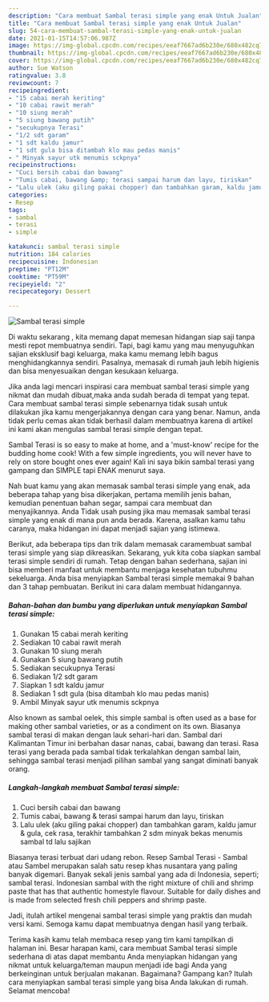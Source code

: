 ```yaml
---
description: "Cara membuat Sambal terasi simple yang enak Untuk Jualan"
title: "Cara membuat Sambal terasi simple yang enak Untuk Jualan"
slug: 54-cara-membuat-sambal-terasi-simple-yang-enak-untuk-jualan
date: 2021-01-15T14:57:06.987Z
image: https://img-global.cpcdn.com/recipes/eeaf7667ad6b230e/680x482cq70/sambal-terasi-simple-foto-resep-utama.jpg
thumbnail: https://img-global.cpcdn.com/recipes/eeaf7667ad6b230e/680x482cq70/sambal-terasi-simple-foto-resep-utama.jpg
cover: https://img-global.cpcdn.com/recipes/eeaf7667ad6b230e/680x482cq70/sambal-terasi-simple-foto-resep-utama.jpg
author: Sue Watson
ratingvalue: 3.8
reviewcount: 7
recipeingredient:
- "15 cabai merah keriting"
- "10 cabai rawit merah"
- "10 siung merah"
- "5 siung bawang putih"
- "secukupnya Terasi"
- "1/2 sdt garam"
- "1 sdt kaldu jamur"
- "1 sdt gula bisa ditambah klo mau pedas manis"
- " Minyak sayur utk menumis sckpnya"
recipeinstructions:
- "Cuci bersih cabai dan bawang"
- "Tumis cabai, bawang &amp; terasi sampai harum dan layu, tiriskan"
- "Lalu ulek (aku giling pakai chopper) dan tambahkan garam, kaldu jamur &amp; gula, cek rasa, terakhir tambahkan 2 sdm minyak bekas menumis sambal td lalu sajikan"
categories:
- Resep
tags:
- sambal
- terasi
- simple

katakunci: sambal terasi simple 
nutrition: 184 calories
recipecuisine: Indonesian
preptime: "PT12M"
cooktime: "PT59M"
recipeyield: "2"
recipecategory: Dessert

---
```



![Sambal terasi simple](https://img-global.cpcdn.com/recipes/eeaf7667ad6b230e/680x482cq70/sambal-terasi-simple-foto-resep-utama.jpg)

Di waktu  sekarang , kita memang dapat memesan hidangan siap saji tanpa mesti repot membuatnya sendiri. Tapi, bagi kamu yang mau menyuguhkan sajian eksklusif bagi keluarga, maka kamu memang lebih bagus menghidangkannya sendiri. Pasalnya, memasak di rumah jauh lebih higienis dan bisa menyesuaikan dengan kesukaan keluarga.

Jika anda lagi mencari inspirasi cara membuat sambal terasi simple yang nikmat dan mudah dibuat,maka anda sudah berada di tempat yang tepat. Cara membuat sambal terasi simple  sebenarnya tidak susah untuk dilakukan jika kamu mengerjakannya dengan cara yang benar. Namun, anda tidak perlu cemas akan tidak berhasil dalam membuatnya 
karena di artikel ini kami akan mengulas sambal terasi simple dengan tepat.  

Sambal Terasi is so easy to make at home, and a &#39;must-know&#39; recipe for the budding home cook! With a few simple ingredients, you will never have to rely on store bought ones ever again! Kali ini saya bikin sambal terasi yang gampang dan SIMPLE tapi ENAK menurut saya.

Nah buat kamu yang akan memasak sambal terasi simple yang enak, ada beberapa tahap yang bisa dikerjakan, pertama memilih jenis bahan, kemudian penentuan bahan segar, sampai cara membuat dan menyajikannya. Anda Tidak usah pusing jika mau memasak sambal terasi simple yang enak di mana pun anda berada. Karena, asalkan kamu  tahu caranya, maka hidangan ini dapat menjadi sajian yang istimewa.

Berikut, ada beberapa tips dan trik dalam memasak caramembuat sambal terasi simple yang siap dikreasikan. Sekarang, yuk kita coba siapkan sambal terasi simple sendiri di rumah. Tetap dengan bahan sederhana, sajian ini bisa memberi manfaat untuk membantu menjaga kesehatan tubuhmu sekeluarga. Anda bisa menyiapkan Sambal terasi simple memakai 9 bahan dan 3 tahap pembuatan. Berikut ini cara dalam membuat hidangannya.

<!--inarticleads1-->

##### Bahan-bahan dan bumbu yang diperlukan untuk menyiapkan Sambal terasi simple:

1. Gunakan 15 cabai merah keriting
1. Sediakan 10 cabai rawit merah
1. Gunakan 10 siung merah
1. Gunakan 5 siung bawang putih
1. Sediakan secukupnya Terasi
1. Sediakan 1/2 sdt garam
1. Siapkan 1 sdt kaldu jamur
1. Sediakan 1 sdt gula (bisa ditambah klo mau pedas manis)
1. Ambil  Minyak sayur utk menumis sckpnya


Also known as sambal oelek, this simple sambal is often used as a base for making other sambal varieties, or as a condiment on its own. Biasanya sambal terasi di makan dengan lauk sehari-hari dan. Sambal dari Kalimantan Timur ini berbahan dasar nanas, cabai, bawang dan terasi. Rasa terasi yang berada pada sambal tidak terkalahkan dengan sambal lain, sehingga sambal terasi menjadi pilihan sambal yang sangat diminati banyak orang. 

<!--inarticleads2-->

##### Langkah-langkah membuat Sambal terasi simple:

1. Cuci bersih cabai dan bawang
1. Tumis cabai, bawang &amp; terasi sampai harum dan layu, tiriskan
1. Lalu ulek (aku giling pakai chopper) dan tambahkan garam, kaldu jamur &amp; gula, cek rasa, terakhir tambahkan 2 sdm minyak bekas menumis sambal td lalu sajikan


Biasanya terasi terbuat dari udang rebon. Resep Sambal Terasi - Sambal atau Sambel merupakan salah satu resep khas nusantara yang paling banyak digemari. Banyak sekali jenis sambal yang ada di Indonesia, seperti; sambal terasi. Indonesian sambal with the right mixture of chili and shrimp paste that has that authentic homestyle flavour. Suitable for daily dishes and is made from selected fresh chili peppers and shrimp paste. 

Jadi, itulah artikel mengenai  sambal terasi simple  yang praktis dan mudah versi kami. Semoga kamu dapat membuatnya dengan hasil yang terbaik. 

Terima kasih kamu telah membaca resep yang tim kami tampilkan di halaman ini. Besar harapan kami, cara membuat  Sambal terasi simple sederhana di atas dapat membantu Anda menyiapkan hidangan yang nikmat untuk keluarga/teman maupun menjadi ide bagi Anda yang berkeinginan untuk berjualan makanan. Bagaimana? Gampang kan? Itulah cara menyiapkan sambal terasi simple yang bisa Anda lakukan di rumah. Selamat mencoba!

